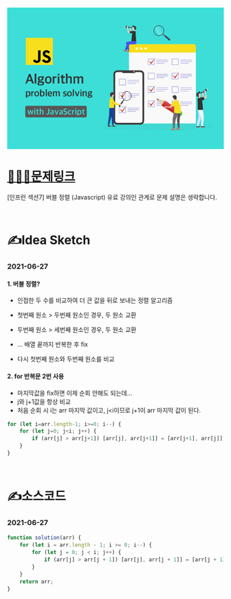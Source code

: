 [![인프런](../인프런표지.jpg)](https://www.inflearn.com/course/%EC%9E%90%EB%B0%94%EC%8A%A4%ED%81%AC%EB%A6%BD%ED%8A%B8-%EC%95%8C%EA%B3%A0%EB%A6%AC%EC%A6%98-%EB%AC%B8%EC%A0%9C%ED%92%80%EC%9D%B4/dashboard)
# [👩🏻‍💻문제링크](https://www.inflearn.com/course/%EC%9E%90%EB%B0%94%EC%8A%A4%ED%81%AC%EB%A6%BD%ED%8A%B8-%EC%95%8C%EA%B3%A0%EB%A6%AC%EC%A6%98-%EB%AC%B8%EC%A0%9C%ED%92%80%EC%9D%B4/dashboard)

[인프런 섹션7] 버블 정렬 (Javascript)
유료 강의인 관계로 문제 설명은 생략합니다.

<br>

# ✍️Idea Sketch

### **2021-06-27**

#### 1. 버블 정렬?
- 인접한 두 수를 비교하여 더 큰 값을 뒤로 보내는 정렬 알고리즘

- 첫번째 원소 > 두번째 원소인 경우, 두 원소 교환
- 두번째 원소 > 세번째 원소인 경우, 두 원소 교환
- ... 배열 끝까지 반복한 후 fix

- 다시 첫번째 원소와 두번째 원소를 비교

#### 2. for 반복문 2번 사용
- 마지막값을 fix하면 이제 순회 안해도 되는데...
- j와 j+1값을 항상 비교
- 처음 순회 시 i는 arr 마지막 값이고, j<i이므로 j+1이 arr 마지막 값이 된다.

```javascript
for (let i=arr.length-1; i>=0; i--) {
    for (let j=0; j<i; j++) {
        if (arr[j] > arr[j+1]) [arr[j], arr[j+1]] = [arr[j+1], arr[j]];
    }
}
```

<br>

# ✍️소스코드

### **2021-06-27**

```javascript
function solution(arr) {
    for (let i = arr.length - 1; i >= 0; i--) {
        for (let j = 0; j < i; j++) {
            if (arr[j] > arr[j + 1]) [arr[j], arr[j + 1]] = [arr[j + 1], arr[j]];
        }
    }
    return arr;
}
```
